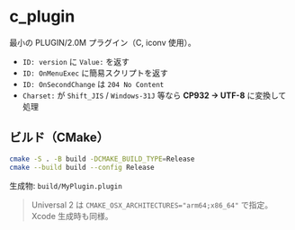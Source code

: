 # c_plugin

最小の PLUGIN/2.0M プラグイン（C, iconv 使用）。

- `ID: version` に `Value:` を返す
- `ID: OnMenuExec` に簡易スクリプトを返す
- `ID: OnSecondChange` は `204 No Content`
- `Charset:` が `Shift_JIS` / `Windows-31J` 等なら **CP932 -> UTF-8** に変換して処理

## ビルド（CMake）
```bash
cmake -S . -B build -DCMAKE_BUILD_TYPE=Release
cmake --build build --config Release
```

生成物: `build/MyPlugin.plugin`

> Universal 2 は `CMAKE_OSX_ARCHITECTURES="arm64;x86_64"` で指定。Xcode 生成時も同様。
